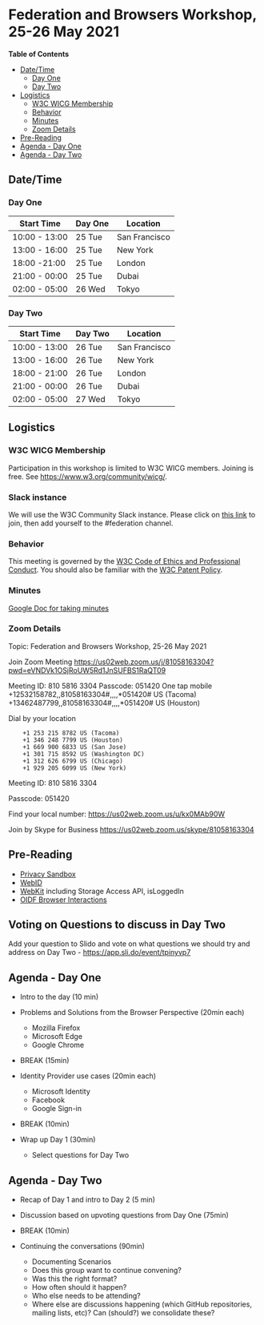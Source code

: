 # Federation and Browsers Workshop, 25-26 May 2021

**Table of Contents**

- [Date/Time](#date-time)
  * [Day One](#day-one)
  * [Day Two](#day-two)
- [Logistics](#logistics)
  * [W3C WICG Membership](#w3c-wicg-membership)
  * [Behavior](#behavior)
  * [Minutes](#minutes)
  * [Zoom Details](#zoom-details)
- [Pre-Reading](#pre-reading)
- [Agenda - Day One](#agenda---day-one)
- [Agenda - Day Two](#agenda---day-two)

## Date/Time

### Day One

| Start Time   | Day One | Location      |
| ------------ | ------ | ------------- |
| 10:00 - 13:00 | 25 Tue | San Francisco |
| 13:00 - 16:00  | 25 Tue | New York      |
| 18:00 -21:00 | 25 Tue | London        |
| 21:00 - 00:00  | 25 Tue | Dubai         |
| 02:00 - 05:00 | 26 Wed | Tokyo        |

### Day Two

| Start Time   | Day Two | Location      |
| ------------ | ------ | ------------- |
| 10:00 - 13:00 | 26 Tue | San Francisco |
| 13:00 - 16:00 | 26 Tue | New York      |
| 18:00 - 21:00 | 26 Tue | London        |
| 21:00 - 00:00 | 26 Tue | Dubai         |
| 02:00 -  05:00  | 27 Wed | Tokyo        |

## Logistics
### W3C WICG Membership
Participation in this workshop is limited to W3C WICG members. Joining is free. See <https://www.w3.org/community/wicg/>.

### Slack instance
We will use the W3C Community Slack instance. Please click on [this link](https://join.slack.com/t/w3ccommunity/shared_invite/zt-drq1eer6-MlZgOJOWVAEV1UTp66ywAQ) to join, then add yourself to the #federation channel. 

### Behavior
This meeting is governed by the [W3C Code of Ethics and Professional Conduct](https://www.w3.org/Consortium/cepc/). 
You should also be familiar with the [W3C Patent Policy](https://www.w3.org/Consortium/Patent-Policy-20040205/).

### Minutes
[Google Doc for taking minutes](https://docs.google.com/document/d/1nZt-bU-9FeoaavSuB6KPC7d3vyKuOhnA5QAd8kTN0z0/edit?usp=sharing)

### Zoom Details
Topic: Federation and Browsers Workshop, 25-26 May 2021

Join Zoom Meeting
<https://us02web.zoom.us/j/81058163304?pwd=eVNDVk1OSjRoUW5Rd1JnSUFBS1RaQT09>

Meeting ID: 810 5816 3304
Passcode: 051420
One tap mobile
+12532158782,,81058163304#,,,,*051420# US (Tacoma)
+13462487799,,81058163304#,,,,*051420# US (Houston)

Dial by your location

        +1 253 215 8782 US (Tacoma)
        +1 346 248 7799 US (Houston)
        +1 669 900 6833 US (San Jose)
        +1 301 715 8592 US (Washington DC)
        +1 312 626 6799 US (Chicago)
        +1 929 205 6099 US (New York)

Meeting ID: 810 5816 3304

Passcode: 051420

Find your local number: https://us02web.zoom.us/u/kx0MAb90W

Join by Skype for Business
https://us02web.zoom.us/skype/81058163304



## Pre-Reading
* [Privacy Sandbox](https://www.privacysandbox.com/)
* [WebID](https://github.com/WICG/WebID/) 
* [WebKit](https://webkit.org/blog/category/privacy/) including Storage Access API, isLoggedIn
* [OIDF Browser Interactions](https://github.com/IDBrowserUseCases/docs)

## Voting on Questions to discuss in Day Two
Add your question to Slido and vote on what questions we should try and address on Day Two - <https://app.sli.do/event/tpinyvp7> 

## Agenda - Day One

* Intro to the day (10 min)  

* Problems and Solutions from the Browser Perspective (20min each)
	* Mozilla Firefox
	* Microsoft Edge 
	* Google  Chrome

* BREAK (15min)

* Identity Provider use cases (20min each)
	* Microsoft Identity
	* Facebook 
	* Google Sign-in 

* BREAK (10min)

* Wrap up Day 1 (30min)
   * Select questions for Day Two 


## Agenda - Day Two
* Recap of Day 1 and intro to Day 2 (5 min) 

* Discussion based on upvoting questions from Day One (75min)

* BREAK (10min)

* Continuing the conversations (90min)
	* Documenting Scenarios 
	* Does this group want to continue convening?
	* Was this the right format? 
	* How often should it happen?
	* Who else needs to be attending?
	* Where else are discussions happening (which GitHub repositories, mailing lists, etc)? Can (should?) we consolidate these?


